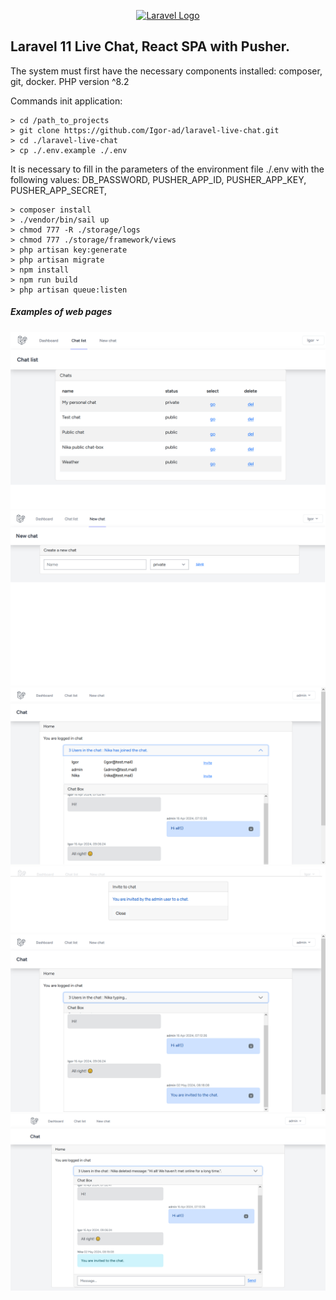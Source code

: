 <p align="center"><a href="https://laravel.com" target="_blank"><img src="https://raw.githubusercontent.com/laravel/art/master/logo-lockup/5%20SVG/2%20CMYK/1%20Full%20Color/laravel-logolockup-cmyk-red.svg" width="400" alt="Laravel Logo"></a></p>


## Laravel 11 Live Chat, React SPA with Pusher.

The system must first have the necessary components installed: composer, git, docker. PHP version ^8.2  

Commands init application:

```
> cd /path_to_projects
> git clone https://github.com/Igor-ad/laravel-live-chat.git
> cd ./laravel-live-chat
> cp ./.env.example ./.env

```

It is necessary to fill in the parameters of the environment file ./.env with the following values:
DB_PASSWORD,
PUSHER_APP_ID,
PUSHER_APP_KEY,
PUSHER_APP_SECRET,

```
> composer install
> ./vendor/bin/sail up
> chmod 777 -R ./storage/logs
> chmod 777 ./storage/framework/views
> php artisan key:generate
> php artisan migrate
> npm install 
> npm run build
> php artisan queue:listen

```

##### Examples of web pages

![image](public/img/chat_list.png)
![image](public/img/create_chat.png)
![image](public/img/chat_box.png)
![image](public/img/invite_modal_window.png)
![image](public/img/admin_chat_box.png)
![image](public/img/deleting_message_chat_box.png)
